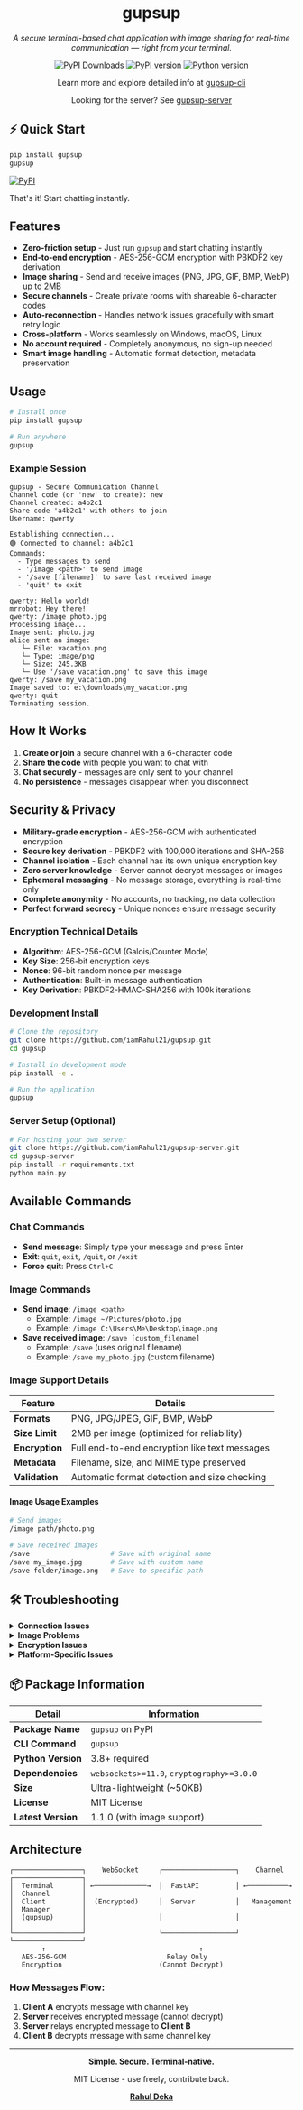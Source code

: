 <div align="center">

# gupsup

<em>A secure terminal-based chat application with image sharing for real-time communication — right from your terminal.</em>

[![PyPI Downloads](https://static.pepy.tech/badge/gupsup)](https://pepy.tech/projects/gupsup)
[![PyPI version](https://img.shields.io/pypi/v/gupsup)](https://pypi.org/project/gupsup/)
[![Python version](https://img.shields.io/pypi/pyversions/gupsup)](https://pypi.org/project/gupsup/)

Learn more and explore detailed info at [gupsup-cli](https://gupsup-cli.vercel.app/)

Looking for the server? See [gupsup-server](https://github.com/iamRahul21/terminalchat-server)
</div>



## ⚡ Quick Start

```bash
pip install gupsup
gupsup
```

[![PyPI](https://img.shields.io/pypi/v/gupsup?label=Install%20from%20PyPI)](https://pypi.org/project/gupsup/)

That's it! Start chatting instantly.

## Features

- **Zero-friction setup** - Just run `gupsup` and start chatting instantly
- **End-to-end encryption** - AES-256-GCM encryption with PBKDF2 key derivation
- **Image sharing** - Send and receive images (PNG, JPG, GIF, BMP, WebP) up to 2MB
- **Secure channels** - Create private rooms with shareable 6-character codes  
- **Auto-reconnection** - Handles network issues gracefully with smart retry logic
- **Cross-platform** - Works seamlessly on Windows, macOS, Linux
- **No account required** - Completely anonymous, no sign-up needed
- **Smart image handling** - Automatic format detection, metadata preservation

## Usage

```bash
# Install once
pip install gupsup

# Run anywhere
gupsup
```

### Example Session
```
gupsup - Secure Communication Channel
Channel code (or 'new' to create): new
Channel created: a4b2c1
Share code 'a4b2c1' with others to join
Username: qwerty

Establishing connection...
🟢 Connected to channel: a4b2c1
Commands:
  - Type messages to send
  - '/image <path>' to send image
  - '/save [filename]' to save last received image
  - 'quit' to exit

qwerty: Hello world!
mrrobot: Hey there!
qwerty: /image photo.jpg
Processing image...
Image sent: photo.jpg
alice sent an image:
   └─ File: vacation.png
   └─ Type: image/png
   └─ Size: 245.3KB
   └─ Use '/save vacation.png' to save this image
qwerty: /save my_vacation.png
Image saved to: e:\downloads\my_vacation.png
qwerty: quit
Terminating session.
```

## How It Works

1. **Create or join** a secure channel with a 6-character code
2. **Share the code** with people you want to chat with
3. **Chat securely** - messages are only sent to your channel
4. **No persistence** - messages disappear when you disconnect

## Security & Privacy

- **Military-grade encryption** - AES-256-GCM with authenticated encryption
- **Secure key derivation** - PBKDF2 with 100,000 iterations and SHA-256
- **Channel isolation** - Each channel has its own unique encryption key
- **Zero server knowledge** - Server cannot decrypt messages or images
- **Ephemeral messaging** - No message storage, everything is real-time only
- **Complete anonymity** - No accounts, no tracking, no data collection
- **Perfect forward secrecy** - Unique nonces ensure message security

### Encryption Technical Details
- **Algorithm**: AES-256-GCM (Galois/Counter Mode)
- **Key Size**: 256-bit encryption keys
- **Nonce**: 96-bit random nonce per message
- **Authentication**: Built-in message authentication
- **Key Derivation**: PBKDF2-HMAC-SHA256 with 100k iterations

### Development Install
```bash
# Clone the repository
git clone https://github.com/iamRahul21/gupsup.git
cd gupsup

# Install in development mode
pip install -e .

# Run the application
gupsup
```

### Server Setup (Optional)
```bash
# For hosting your own server
git clone https://github.com/iamRahul21/gupsup-server.git
cd gupsup-server
pip install -r requirements.txt
python main.py
```

## Available Commands

### Chat Commands
- **Send message**: Simply type your message and press Enter
- **Exit**: `quit`, `exit`, `/quit`, or `/exit`
- **Force quit**: Press `Ctrl+C`

### Image Commands
- **Send image**: `/image <path>` 
  - Example: `/image ~/Pictures/photo.jpg`
  - Example: `/image C:\Users\Me\Desktop\image.png`
- **Save received image**: `/save [custom_filename]`
  - Example: `/save` (uses original filename)
  - Example: `/save my_photo.jpg` (custom filename)

### Image Support Details

| Feature | Details |
|---------|---------|
| **Formats** | PNG, JPG/JPEG, GIF, BMP, WebP |
| **Size Limit** | 2MB per image (optimized for reliability) |
| **Encryption** | Full end-to-end encryption like text messages |
| **Metadata** | Filename, size, and MIME type preserved |
| **Validation** | Automatic format detection and size checking |

#### Image Usage Examples
```bash
# Send images
/image path/photo.png

# Save received images
/save                    # Save with original name
/save my_image.jpg       # Save with custom name
/save folder/image.png   # Save to specific path
```

## 🛠️ Troubleshooting

<details>
<summary><strong>Connection Issues</strong></summary>

**Symptoms**: Connection timeouts, frequent disconnects
- First connection may be slow (server waking up)
- Retry connection - should be faster on subsequent attempts
- Check your internet connection
- Verify the server is accessible

</details>

<details>
<summary><strong>Image Problems</strong></summary>

**Large images failing**: 
- Ensure image is under 2MB
- Use image compression tools if needed
- Supported formats: PNG, JPG, GIF, BMP, WebP

**Can't save images**:
- Check file permissions in save directory
- Ensure sufficient disk space
- Try saving to a different location

</details>

<details>
<summary><strong>Encryption Issues</strong></summary>

**Messages appear garbled**:
- Ensure all users have the same channel code
- Verify everyone is using the latest version
- Try creating a new channel

**Can't see messages**:
- Confirm you're in the correct channel
- Check if other users are actually connected
- Restart the application

</details>

<details>
<summary><strong>Platform-Specific Issues</strong></summary>

**Windows**: 
- Use PowerShell or Command Prompt
- Ensure Python 3.8+ is installed

**macOS/Linux**:
- Use Terminal application
- May need to install Python development headers
- Check file path permissions for images

</details>

## 📦 Package Information

| Detail | Information |
|--------|-------------|
| **Package Name** | `gupsup` on PyPI |
| **CLI Command** | `gupsup` |
| **Python Version** | 3.8+ required |
| **Dependencies** | `websockets>=11.0`, `cryptography>=3.0.0` |
| **Size** | Ultra-lightweight (~50KB) |
| **License** | MIT License |
| **Latest Version** | 1.1.0 (with image support) |

## Architecture

```
┌─────────────────┐    WebSocket     ┌──────────────────┐    Channel    ┌─────────────────┐
│  Terminal       │ ←─────────────→  │  FastAPI         │ ←──────────→  │  Channel        │
│  Client         │  (Encrypted)     │  Server          │   Management  │  Manager        │
│  (gupsup)       │                  │                  │               │                 │
└─────────────────┘                  └──────────────────┘               └─────────────────┘
        ↑                                      ↑
   AES-256-GCM                         Relay Only
   Encryption                        (Cannot Decrypt)
```

### How Messages Flow:
1. **Client A** encrypts message with channel key
2. **Server** receives encrypted message (cannot decrypt)
3. **Server** relays encrypted message to **Client B**
4. **Client B** decrypts message with same channel key

---

<div align="center">

**Simple. Secure. Terminal-native.**

MIT License - use freely, contribute back. 

**[Rahul Deka](https://rahul-deka.vercel.app/)**

</div>